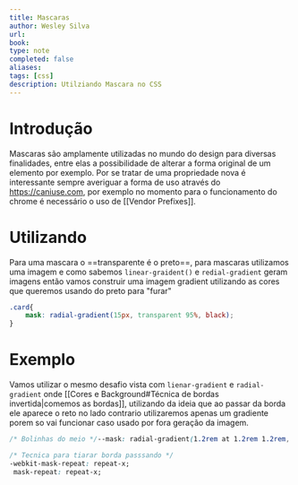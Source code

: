 ```yaml
---
title: Mascaras
author: Wesley Silva
url:
book:
type: note
completed: false
aliases:
tags: [css]
description: Utilziando Mascara no CSS 
---
```

# Introdução
Mascaras são amplamente utilizadas no mundo do design para diversas finalidades, entre elas a possibilidade de alterar a forma original de um elemento por exemplo.
Por se tratar de uma propriedade nova é interessante sempre averiguar a forma de uso através do <https://caniuse.com>, por exemplo no momento para o funcionamento do chrome é necessário o uso de [[Vendor Prefixes]].

# Utilizando
Para uma mascara o ==transparente é o preto==, para mascaras utilizamos uma imagem e como sabemos `linear-graident()` e `redial-gradient` geram imagens então vamos construir uma imagem gradient utilizando as cores que queremos usando do preto para "furar"

```css
.card{
	mask: radial-gradient(15px, transparent 95%, black);
}

```

# Exemplo
Vamos utilizar o mesmo desafio vista com `lienar-gradient` e `radial-gradient` onde [[Cores e Background#Técnica de bordas invertida|comemos as bordas]], utilizando da ideia que ao passar da borda ele aparece o reto no lado contrario utilizaremos apenas um gradiente porem so vai funcionar  caso usado por fora geração da imagem.

```css
/* Bolinhas do meio */--mask: radial-gradient(1.2rem at 1.2rem 1.2rem, transparent 95%, black) -1.2rem -1.2rem;

/* Tecnica para tiarar borda passsando */
-webkit-mask-repeat: repeat-x;
 mask-repeat: repeat-x;
```

